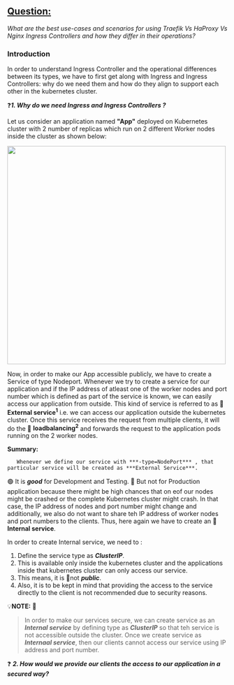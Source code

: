 ## <ins>Question:</ins> 

<i>What are the best use-cases and scenarios for using Traefik Vs HaProxy Vs Nginx Ingress Controllers and how they differ in their operations?</i>


### Introduction

In order to understand Ingress Controller and the operational differences between its types, we have to first get along with Ingress and Ingress Controllers: why do we need them and how do they align to support each other in the kubernetes cluster.

❓***1. Why do we need Ingress and Ingress Controllers ?***

Let us consider an application named <b>"App"</b> deployed on Kubernetes cluster with 2 number of replicas which run on 2 different Worker nodes inside the cluster as shown below:

<img src="https://github.com/dikshita-git/RP_Ingress_security-IPv4_and_IPv6/blob/main/Wiki-page-images/Research_Question/1.%20Ingress/1.drawio.png" width=500>

Now, in order to make our App accessible publicly, we have to create a Service of type Nodeport. Whenever we try to create a service for our application and if the IP address of atleast one of the  worker nodes and port number which is defined as part of the service is known, we can easily access our application from outside. This kind of service is referred to as 🔎 <b>External service<sup>1</sup></b> i.e. we can access our application outside the kubernetes cluster. Once this service receives the request from multiple clients, it will do the 🔎 <b>loadbalancing<sup>2</sup></b> and forwards the request to the application pods running on the 2 worker nodes.

<b>Summary:</b>

       Whenever we define our service with ***-type=NodePort*** , that particular service will be created as ***External Service***.

🟢 It is ***good*** for Development and Testing. 🔴 But not for Production application because there might be high chances that on eof our nodes might be crashed or the complete Kubernetes cluster might crash. In that case, the IP address of nodes and port number might change and additionally, we also do not want to share teh IP address  of worker nodes and port numbers to the clients. Thus, here again we have to create an 🔎 <b>Internal service</b>.

In order to create Internal service, we need to :

1. Define the service type as ***ClusterIP***.
2. This is available only inside the kubernetes cluster and the applications inside that kubernetes cluster can only access our service.
3. This means, it is 🔴not ***public***.
4. Also, it is to be kept in mind that providing the access to the service directly to the client is not recommended due to security reasons.


💡<b>NOTE:</b> 🔦
>In order to make our services secure, we can create service as an ***Internal service*** by defining type as ***ClusterIP***  so that teh service is not accessible outside the cluster.
>Once we create service as ***Internaal service***, then our clients cannot access our service using IP address and port number.

❓ ***2. How would we provide our clients the access to our application in a secured way?***



